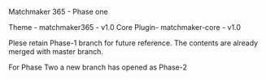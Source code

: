 Matchmaker 365 - Phase one

Theme - matchmaker365 - v1.0
Core Plugin- matchmaker-core - v1.0

Plese retain Phase-1 branch for future reference. 
The contents are already merged with master branch.

For Phase Two a new branch has opened as Phase-2

